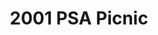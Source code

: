 ---
title: 2001 PSA Picnic
eleventyNavigation:
  key: 2001 PSA Picnic
  order:
  parent: PSA Picnic
layout: gallery.njk
permalink: "oldtimer/psa_picnic/2001-psa-picnic/index.html"
meta_desc: "Photos from the 2001 PSA Picnic, held in San Diego, CA"
url: "https://www.psa-history.org/oldtimer/psa_picnic/2001-psa-picnic/index.html"
collectionName: "2001-psa-picnic"
tags: "psa-picnic"
---